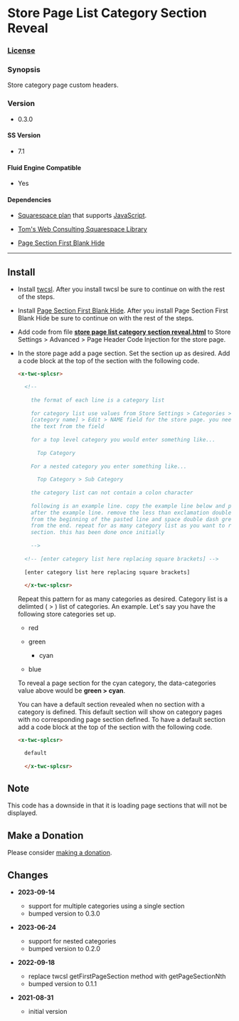 # Store Page List Category Section Reveal

### [License][1]

### Synopsis

Store category page custom headers.

### Version

 * 0.3.0

#### SS Version

  * 7.1

#### Fluid Engine Compatible

  * Yes

#### Dependencies

  * [Squarespace plan][2] that supports [JavaScript][3].
  
  * [Tom's Web Consulting Squarespace Library][4]
  
  * [Page Section First Blank Hide][5]

---

## Install

* Install [twcsl][6]. After you install twcsl be sure to continue on with the
  rest of the steps.
  
* Install [Page Section First Blank Hide][5]. After you install Page Section
  First Blank Hide be sure to continue on with the rest of the steps.
  
* Add code from file **[store page list category section reveal.html][7]** to
  Store Settings > Advanced > Page Header Code Injection for the store page.
  
* In the store page add a page section. Set the section up as desired. Add a 
  code block at the top of the section with the following code.
  
  ```html
  <x-twc-splcsr>
  
    <!--
    
      the format of each line is a category list
      
      for category list use values from Store Settings > Categories >
      [category name] > Edit > NAME field for the store page. you need all
      the text from the field
      
      for a top level category you would enter something like...
      
        Top Category
        
      For a nested category you enter something like...
      
        Top Category > Sub Category
        
      the category list can not contain a colon character
      
      following is an example line. copy the example line below and paste
      after the example line. remove the less than exclamation double dash space
      from the beginning of the pasted line and space double dash greater than
      from the end. repeat for as many category list as you want to reveal a
      section. this has been done once initially
      
      -->
      
    <!-- [enter category list here replacing square brackets] -->
    
    [enter category list here replacing square brackets]
    
    </x-twc-splcsr>
  ```
  
  Repeat this pattern for as many categories as desired. Category list is a
  delimted ( > ) list of categories. An example. Let's say you have the
  following store categories set up.
  
  * red
  
  * green
  
    * cyan
  
  * blue
  
  To reveal a page section for the cyan category, the data-categories value
  above would be **green > cyan**.
  
  You can have a default section revealed when no section with a category is
  defined. This default section will show on category pages with no
  corresponding page section defined. To have a default section add a code block
  at the top of the section with the following code.
  
  ```html
  <x-twc-splcsr>
  
    default
    
    </x-twc-splcsr>
  ```

## Note

This code has a downside in that it is loading page sections that will not be
displayed.

## Make a Donation

Please consider [making a donation][8].

## Changes

* **2023-09-14**

  * support for multiple categories using a single section
  * bumped version to 0.3.0
  
* **2023-06-24**

  * support for nested categories
  * bumped version to 0.2.0
  
* **2022-09-18**

  * replace twcsl getFirstPageSection method with getPageSectionNth
  * bumped version to 0.1.1
  
* **2021-08-31**

  * initial version

[1]: https://github.com/tomsWebConsulting/twcsl/blob/main/LICENSE.txt#L1
[2]: https://www.squarespace.com/pricing
[3]: https://en.wikipedia.org/wiki/JavaScript
[4]: https://github.com/tomsWebConsulting/twcsl
[5]: https://github.com/tomsWebConsulting/twcsl/tree/main/v7.1/Page%20Section%20First%20Blank%20Hide#quick-install
[6]: https://github.com/tomsWebConsulting/twcsl#install-options
[7]: store%20page%20list%20category%20section%20reveal.html#L1
[8]: https://github.com/tomsWebConsulting/twcsl#make-a-donation

